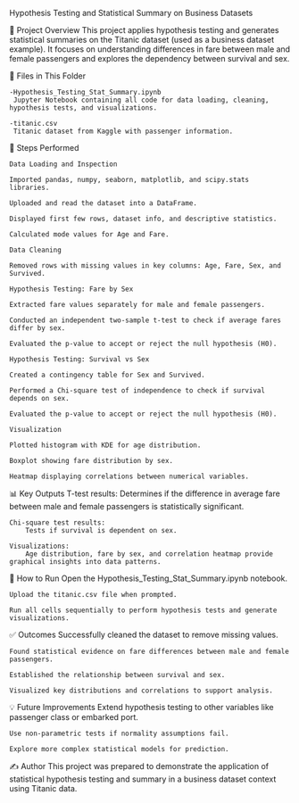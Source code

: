 Hypothesis Testing and Statistical Summary on Business Datasets

📂 Project Overview
    This project applies hypothesis testing and generates statistical summaries on the Titanic dataset (used as a business dataset example). It focuses on understanding differences in fare between male and female passengers and explores the dependency between survival and sex.

📑 Files in This Folder

    -Hypothesis_Testing_Stat_Summary.ipynb
     Jupyter Notebook containing all code for data loading, cleaning, hypothesis tests, and visualizations.

    -titanic.csv
     Titanic dataset from Kaggle with passenger information.

🔧 Steps Performed

    Data Loading and Inspection

    Imported pandas, numpy, seaborn, matplotlib, and scipy.stats libraries.

    Uploaded and read the dataset into a DataFrame.

    Displayed first few rows, dataset info, and descriptive statistics.

    Calculated mode values for Age and Fare.

    Data Cleaning

    Removed rows with missing values in key columns: Age, Fare, Sex, and Survived.

    Hypothesis Testing: Fare by Sex

    Extracted fare values separately for male and female passengers.

    Conducted an independent two-sample t-test to check if average fares differ by sex.

    Evaluated the p-value to accept or reject the null hypothesis (H0).

    Hypothesis Testing: Survival vs Sex

    Created a contingency table for Sex and Survived.

    Performed a Chi-square test of independence to check if survival depends on sex.

    Evaluated the p-value to accept or reject the null hypothesis (H0).

    Visualization

    Plotted histogram with KDE for age distribution.

    Boxplot showing fare distribution by sex.

    Heatmap displaying correlations between numerical variables.

📊 Key Outputs
    T-test results:
        Determines if the difference in average fare between male and female passengers is statistically significant.

    Chi-square test results:
        Tests if survival is dependent on sex.

    Visualizations:
        Age distribution, fare by sex, and correlation heatmap provide graphical insights into data patterns.

🚀 How to Run
    Open the Hypothesis_Testing_Stat_Summary.ipynb notebook.

    Upload the titanic.csv file when prompted.

    Run all cells sequentially to perform hypothesis tests and generate visualizations.

✅ Outcomes
    Successfully cleaned the dataset to remove missing values.

    Found statistical evidence on fare differences between male and female passengers.

    Established the relationship between survival and sex.

    Visualized key distributions and correlations to support analysis.

💡 Future Improvements
    Extend hypothesis testing to other variables like passenger class or embarked port.

    Use non-parametric tests if normality assumptions fail.

    Explore more complex statistical models for prediction.

✍️ Author
    This project was prepared to demonstrate the application of statistical hypothesis testing and summary in a business dataset context using Titanic data.